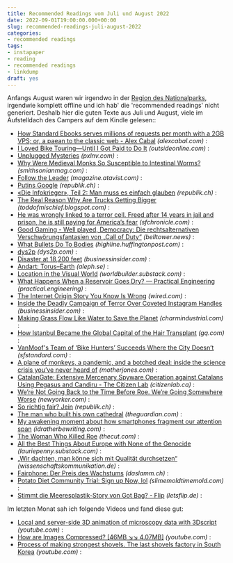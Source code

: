 ```yaml
---
title: Recommended Readings vom Juli und August 2022
date: 2022-09-01T19:00:00.000+00:00
slug: recommended-readings-juli-august-2022
categories:
- recommended readings
tags:
- instapaper
- reading
- recommended readings
- linkdump
draft: yes
---
```


Anfangs August waren wir irgendwo in der [Region des Nationalparks](https://flickr.com/photos/habi/52258021161/), irgendwie komplett offline und ich hab' die 'recommended readings' nicht generiert.
Deshalb hier die guten Texte aus Juli und August, viele im Aufstelldach des Campers auf dem Kindle gelesen::

- [How Standard Ebooks serves millions of requests per month with a 2GB VPS; or, a paean to the classic web - Alex Cabal](https://alexcabal.com/posts/standard-ebooks-and-classic-web-tech) *(alexcabal.com)* :
- [I Loved Bike Touring—Until I Got Paid to Do It](https://www.outsideonline.com/culture/essays-culture/bike-touring-dream-job-nightmare/) *(outsideonline.com)* :
- [Unplugged Mysteries](https://pxlnv.com/blog/unplugged-mysteries/) *(pxlnv.com)* :
- [Why Were Medieval Monks So Susceptible to Intestinal Worms?](https://www.smithsonianmag.com/science-nature/why-were-medieval-monks-so-susceptible-to-intestinal-worms-180980608/) *(smithsonianmag.com)* :
- [Follow the Leader](https://magazine.atavist.com/follow-the-leader-nazi-putin-sonntag-cold-war/) *(magazine.atavist.com)* :
- [Putins Google](https://www.republik.ch/2022/07/14/putins-google) *(republik.ch)* :
- [«Die Infokrieger», Teil 2: Man muss es einfach glauben](https://www.republik.ch/2022/06/25/die-infokrieger-teil-2) *(republik.ch)* :
- [The Real Reason Why Are Trucks Getting Bigger](https://toddofmischief.blogspot.com/2022/05/why-are-trucks-getting-bigger.html) *(toddofmischief.blogspot.com)* :
- [He was wrongly linked to a terror cell. Freed after 14 years in jail and prison, he is still paying for America’s fear](https://www.sfchronicle.com/projects/2022/hamid-hayat/) *(sfchronicle.com)* :
- [Good Gaming - Well played, Democracy: Die rechtsalternativen Verschwörungsfantasien von „Call of Duty“](https://www.belltower.news/good-gaming-well-played-democracy-die-rechtsalternativen-verschwoerungsfantasien-von-call-of-duty-129259/) *(belltower.news)* :
- [What Bullets Do To Bodies](https://highline.huffingtonpost.com/articles/en/gun-violence/) *(highline.huffingtonpost.com)* :
- [dys2p](https://dys2p.com/en/2021-12-tamper-evident-protection.html) *(dys2p.com)* :
- [Disaster at 18,200 feet](https://www.businessinsider.com/inside-a-fall-from-denali-north-americas-tallest-peak-2022-7) *(businessinsider.com)* :
- [Andart: Torus–Earth](http://www.aleph.se/andart/archives/2014/02/torusearth.html) *(aleph.se)* :
- [Location in the Visual World](https://worldbuilder.substack.com/p/location-in-the-visual-world) *(worldbuilder.substack.com)* :
- [What Happens When a Reservoir Goes Dry? — Practical Engineering](https://practical.engineering/blog/2022/7/18/what-happens-when-a-reservoir-goes-dry) *(practical.engineering)* :
- [The Internet Origin Story You Know Is Wrong](https://www.wired.com/story/internet-origin-story-bbs/) *(wired.com)* :
- [Inside the Deadly Campaign of Terror Over Coveted Instagram Handles](https://www.businessinsider.com/handles-instagram-twitter-social-media-deadly-harassment-campaign-2022-7) *(businessinsider.com)* :
- [Making Grass Flow Like Water to Save the Planet](https://charmindustrial.com/) *(charmindustrial.com)* :
- [How Istanbul Became the Global Capital of the Hair Transplant](https://www.gq.com/story/how-istanbul-became-the-global-capital-of-the-hair-transplant) *(gq.com)* :
- [VanMoof's Team of ‘Bike Hunters’ Succeeds Where the City Doesn’t](https://sfstandard.com/criminal-justice/vigilante-justice-vanmoofs-team-of-bike-hunters-appears-to-succeed-where-the-city-doesnt/) *(sfstandard.com)* :
- [A plane of monkeys, a pandemic, and a botched deal: inside the science crisis you’ve never heard of](https://www.motherjones.com/politics/2022/06/animals-testing-monkey-primate-shortage-covid-monkeypox-future-pandemic-vaccines/?src=longreads) *(motherjones.com)* :
- [CatalanGate: Extensive Mercenary Spyware Operation against Catalans Using Pegasus and Candiru - The Citizen Lab](https://citizenlab.ca/2022/04/catalangate-extensive-mercenary-spyware-operation-against-catalans-using-pegasus-candiru/) *(citizenlab.ca)* :
- [We’re Not Going Back to the Time Before Roe. We’re Going Somewhere Worse](https://www.newyorker.com/magazine/2022/07/04/we-are-not-going-back-to-the-time-before-roe-we-are-going-somewhere-worse) *(newyorker.com)* :
- [So richtig fair? Jein](https://www.republik.ch/2021/12/02/so-richtig-fair-jein) *(republik.ch)* :
- [The man who built his own cathedral](https://www.theguardian.com/world/2022/may/31/the-man-who-built-his-own-cathedral-justo-gallego-mejorada-del-campo-spain) *(theguardian.com)* :
- [My awakening moment about how smartphones fragment our attention span](https://idratherbewriting.com/blog/awakening-moment-to-how-smartphones-fragment-our-attention/) *(idratherbewriting.com)* :
- [The Woman Who Killed Roe](https://www.thecut.com/article/marjorie-dannenfelser-abortion-roe-v-wade.html) *(thecut.com)* :
- [All the Best Things About Europe with None of the Genocide](https://lauriepenny.substack.com/p/peace-is-still-weirder-than-war) *(lauriepenny.substack.com)* :
- [„Wir dachten, man könne sich mit Qualität durchsetzen“](https://www.wissenschaftskommunikation.de/wir-dachten-man-koenne-sich-mit-qualitaet-durchsetzen-59251/) *(wissenschaftskommunikation.de)* :
- [Fairphone: Der Preis des Wachstums](https://daslamm.ch/fairphone-der-preis-des-wachstums/) *(daslamm.ch)* :
- [Potato Diet Community Trial: Sign up Now, lol](https://slimemoldtimemold.com/2022/04/29/potato-diet-community-trial-sign-up-now-lol/) *(slimemoldtimemold.com)* :
- [Stimmt die Meeresplastik-Story von Got Bag? - Flip](https://letsflip.de/stimmt-die-meeresplastik-story-von-got-bag/) *(letsflip.de)* :

Im letzten Monat sah ich folgende Videos und fand diese gut:

- [Local and server-side 3D animation of microscopy data with 3Dscript](https://www.youtube.com/watch?index=3&amp;list=PLdA9Vgd1gxTaygDspC8l1t2sOj6DFMgGQ&amp;v=TkIzO10ZxnQ) *(youtube.com)* :
- [How are Images Compressed? [46MB ↘↘ 4.07MB]](https://www.youtube.com/watch?v=Kv1Hiv3ox8I) *(youtube.com)* :
- [Process of making strongest shovels. The last shovels factory in South Korea](https://youtube.com/watch?v=9LFz4A2bAW8&amp;feature=share) *(youtube.com)* :

